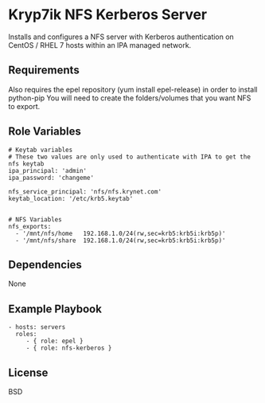 Kryp7ik NFS Kerberos Server
=========

Installs and configures a NFS server with Kerberos authentication on CentOS / RHEL 7 hosts within an IPA managed network.

Requirements
------------

Also requires the epel repository (yum install epel-release) in order to install python-pip
You will need to create the folders/volumes that you want NFS to export.

Role Variables
--------------

    # Keytab variables
    # These two values are only used to authenticate with IPA to get the nfs keytab
    ipa_principal: 'admin'
    ipa_password: 'changeme'
    
    nfs_service_principal: 'nfs/nfs.krynet.com'
    keytab_location: '/etc/krb5.keytab'
    
    
    # NFS Variables
    nfs_exports:
      - '/mnt/nfs/home   192.168.1.0/24(rw,sec=krb5:krb5i:krb5p)'
      - '/mnt/nfs/share  192.168.1.0/24(rw,sec=krb5:krb5i:krb5p)'

Dependencies
------------

None

Example Playbook
----------------


    - hosts: servers
      roles:
         - { role: epel }
         - { role: nfs-kerberos }

License
-------

BSD